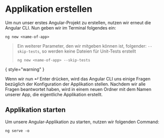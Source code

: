 # Applikation erstellen

Um nun unser erstes Angular-Projekt zu erstellen, nutzen wir erneut die Angular CLI. Nun geben wir im Terminal folgendes ein:

````Console
ng new <name-of-app> 
````

> Ein weiterer Parameter, den wir mitgeben können ist, folgender: `--skip-tests`, so werden keine Dateien für Unit-Tests erstellt
> 
> ````Console
> ng new <name-of-app> --skip-tests
> ````

{ style="warning" }

Wenn wir nun <shortcut>↵ Enter</shortcut> drücken, wird das Angular CLI uns einige Fragen bezüglich der Konfiguration der Applikation stellen. Nachdem wir alle Fragen beantwortet haben, wird in einem neuen Ordner mit dem Namen unserer App, die eigentliche Applikation erstellt.

## Applikation starten

Um unsere Angular-Applikation zu starten, nutzen wir folgenden Command:

````Console
ng serve -o
````
